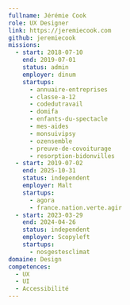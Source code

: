 ```yaml
---
fullname: Jérémie Cook
role: UX Designer
link: https://jeremiecook.com
github: jeremiecook
missions:
  - start: 2018-07-10
    end: 2019-07-01
    status: admin
    employer: dinum
    startups:
      - annuaire-entreprises
      - classe-a-12
      - codedutravail
      - domifa
      - enfants-du-spectacle
      - mes-aides
      - monsuivipsy
      - ozensemble
      - preuve-de-covoiturage
      - resorption-bidonvilles
  - start: 2019-07-02
    end: 2025-10-31
    status: independent
    employer: Malt
    startups:
      - agora
      - france.nation.verte.agir
  - start: 2023-03-29
    end: 2024-04-26
    status: independent
    employer: Scopyleft
    startups:
      - nosgestesclimat
domaine: Design
competences:
  - UX
  - UI
  - Accessibilité
---
```

